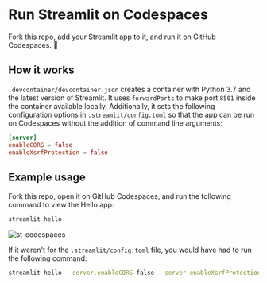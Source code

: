 # Run Streamlit on Codespaces

Fork this repo, add your Streamlit app to it, and run it on GitHub Codespaces. :balloon:

## How it works

`.devcontainer/devcontainer.json` creates a container with Python 3.7 and the latest version of Streamlit. It uses `forwardPorts` to make port `8501` inside the container available locally. Additionally, it sets the following configuration options in `.streamlit/config.toml` so that the app can be run on Codespaces without the addition of command line arguments:

```toml
[server]
enableCORS = false
enableXsrfProtection = false
```

## Example usage

Fork this repo, open it on GitHub Codespaces, and run the following command to view the Hello app:

```bash
streamlit hello
```

![st-codespaces](https://user-images.githubusercontent.com/20672874/173758145-674a171a-60de-4850-a30f-ab8b921ffd43.gif)

If it weren't for the `.streamlit/config.toml` file, you would have had to run the following command:

```bash
streamlit hello --server.enableCORS false --server.enableXsrfProtection false
```
